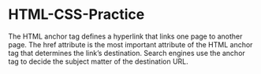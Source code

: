 # HTML-CSS-Practice

The HTML anchor tag <a> defines a hyperlink that links one page to another page. The href attribute is the most important attribute of the HTML anchor tag that determines the link’s destination. Search engines use the anchor tag to decide the subject matter of the destination URL.
